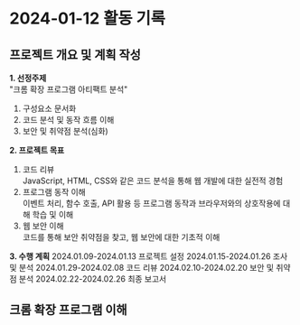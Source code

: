 # 2024-01-12 활동 기록  
## 프로젝트 개요 및 계획 작성
**1. 선정주제**  
  "크롬 확장 프로그램 아티팩트 분석"  
  1. 구성요소 문서화  
  2. 코드 분석 및 동작 흐름 이해  
  3. 보안 및 취약점 분석(심화)  

**2. 프로젝트 목표**
  1. 코드 리뷰  
     JavaScript, HTML, CSS와 같은 코드 분석을 통해 웹 개발에 대한 실전적 경험
  2. 프로그램 동작 이해  
     이벤트 처리, 함수 호출, API 활용 등 프로그램 동작과 브라우저와의 상호작용에 대해 학습 및 이해
  3. 웹 보안 이해  
     코드를 통해 보안 취약점을 찾고, 웹 보안에 대한 기초적 이해

**3. 수행 계획**
  2024.01.09-2024.01.13 프로젝트 설정
  2024.01.15-2024.01.26 조사 및 분석
  2024.01.29-2024.02.08 코드 리뷰
  2024.02.10-2024.02.20 보안 및 취약점 분석
  2024.02.22-2024.02.26 최종 보고서


## 크롬 확장 프로그램 이해

   
